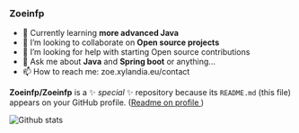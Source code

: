 ### Zoeinfp 

- 🌱 Currently learning **more advanced Java**
- 👯 I’m looking to collaborate on **Open source projects**
- 🤔 I’m looking for help with starting Open source contributions
- 💬 Ask me about **Java** and **Spring boot** or anything... 
- 📫 How to reach me: zoe.xylandia.eu/contact

**Zoeinfp/Zoeinfp** is a ✨ _special_ ✨ repository because its `README.md` (this file) appears on your GitHub profile. 
([Readme on profile ](https://docs.github.com/en/free-pro-team@latest/github/setting-up-and-managing-your-github-profile/managing-your-profile-readme#further-reading))

![Github stats](https://github-readme-stats.vercel.app/api?username=Zoeinfp)
